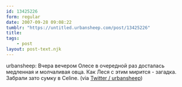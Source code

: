 ```yaml
---
id: 13425226
form: regular
date: 2007-09-28 09:08:22
tumblr: "https://untitled.urbansheep.com/post/13425226"
title:
tags:
    - post
layout: post-text.njk
---
```


<p>urbansheep: Вчера вечером Олесе в очередной раз досталась медленная и молчаливая овца. Как Леся с этим мирится - загадка. Забрали зато сумку в Celine. (via <a href="http://twitter.com/urbansheep/statuses/298322202">Twitter / urbansheep</a>)</p>

